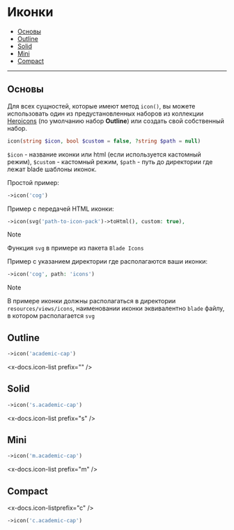 # Иконки

- [Основы](#basics)
- [Outline](#outline)
- [Solid](#solid)
- [Mini](#mini)
- [Compact](#compact)

---

<a name="basics"></a>
## Основы

Для всех сущностей, которые имеют метод `icon()`, вы можете использовать один из предустановленных наборов из коллекции [Heroicons](https://heroicons.com) (по умолчанию набор **Outline**) или создать свой собственный набор.

```php
icon(string $icon, bool $custom = false, ?string $path = null)
```

`$icon` - название иконки или html (если используется кастомный режим),
`$custom` - кастомный режим,
`$path` - путь до директории где лежат blade шаблоны иконок.

Простой пример:

```php
->icon('cog')
```

Пример с передачей HTML иконки:

```php
->icon(svg('path-to-icon-pack')->toHtml(), custom: true),
```

> [!NOTE]
> Функция `svg` в примере из пакета `Blade Icons`

Пример с указанием директории где располагаются ваши иконки:

```php
->icon('cog', path: 'icons')
```

> [!NOTE]
> В примере иконки должны располагаться в директории `resources/views/icons`, наименовании иконки эквивалентно `blade` файлу, в котором располагается `svg`


<a name="outline"></a>
## Outline

```php
->icon('academic-cap') 
```

<x-docs.icon-list prefix="" />

<a name="solid"></a>
## Solid

```php
->icon('s.academic-cap') 
```

<x-docs.icon-list prefix="s" />

<a name="mini"></a>
## Mini

```php
->icon('m.academic-cap') 
```

<x-docs.icon-list prefix="m" />

<a name="compact"></a>
## Compact

<x-docs.icon-listprefix="c" />

```php
->icon('c.academic-cap') 
```
